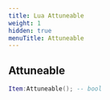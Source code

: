 ```yaml
---
title: Lua Attuneable
weight: 1
hidden: true
menuTitle: Attuneable
---
```

## Attuneable
```lua
Item:Attuneable(); -- bool
```
